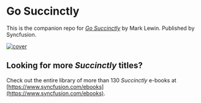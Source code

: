 # Go Succinctly

This is the companion repo for [*Go Succinctly*](https://www.syncfusion.com/ebooks/Go_Succinctly) by Mark Lewin. Published by Syncfusion.

[![cover](https://github.com/SyncfusionSuccinctlyE-Books/Go-Succinctly/blob/master/cover.png)](https://www.syncfusion.com/ebooks/Go_Succinctly)

## Looking for more _Succinctly_ titles?

Check out the entire library of more than 130 _Succinctly_ e-books at [https://www.syncfusion.com/ebooks](https://www.syncfusion.com/ebooks).
